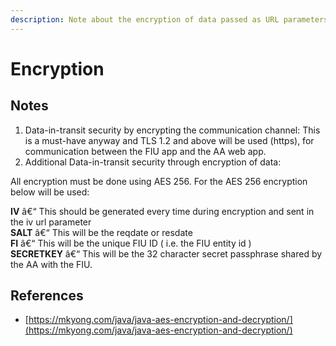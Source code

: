 ```yaml
---
description: Note about the encryption of data passed as URL parameters
---
```


# Encryption

## Notes

1. Data-in-transit security by encrypting the communication channel: This is a must-have anyway and TLS 1.2 and above will be used \(https\), for communication between the FIU app and the AA web app. 
2. Additional Data-in-transit security through encryption of data: 

All encryption must be done using AES 256. For the AES 256 encryption below will be used:

**IV** â€“ This should be generated every time during encryption and sent in the iv url parameter  
**SALT** â€“ This will be the reqdate or resdate  
**FI** â€“ This will be the unique FIU ID \( i.e. the FIU entity id \)  
**SECRETKEY** â€“ This will be the 32 character secret passphrase shared by the AA with the FIU.

## References

* [https://mkyong.com/java/java-aes-encryption-and-decryption/](https://mkyong.com/java/java-aes-encryption-and-decryption/)

